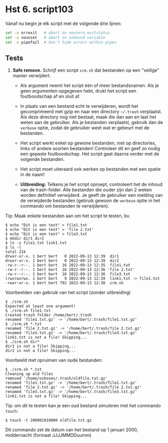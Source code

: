 # Hst 6. script103

Vanaf nu begin je elk script met de volgende drie lijnen:

```bash
set -o errexit   # abort on nonzero exitstatus
set -o nounset   # abort on unbound variable
set -o pipefail  # don't hide errors within pipes
```

## Tests

1. **Safe remove.** Schrijf een script `srm.sh` dat bestanden op een "veilige" manier verwijdert.

    - Als argument neemt het script één of meer bestandsnamen. Als je geen argumenten opgegeven hebt, drukt het script een foutboodschap af en sluit af.

    - In plaats van een bestand echt te verwijderen, wordt het gecomprimeerd met gzip en naar een directory `~/.trash` verplaatst. Als deze directory nog niet bestaat, maak die dan aan en laat het weten aan de gebruiker. Als je bestanden verplaatst, gebruik dan de `verbose` optie, zodat de gebruiker weet wat er gebeurt met de bestanden.

    - Het script werkt enkel op gewone bestanden, niet op directories, links of andere soorten bestanden! Controleer dit en geef zo nodig een gepaste foutboodschap. Het script gaat daarna verder met de volgende bestanden.

    - Het script moet uiteraard ook werken op bestanden met een spatie in de naam!

    - **Uitbreiding:** Telkens je het script oproept, controleert het de inhoud van de trash-folder. Alle bestanden die ouder zijn dan 2 weken worden definitief verwijderd. Je geeft de gebruiker een melding van de verwijderde bestanden (gebruik gewoon de `verbose` optie in het commando om bestanden te verwijderen).

Tip: Maak enkele bestanden aan om het script te testen, bv.

```console
$ echo "Dit is een test" > file1.txt
$ echo "Dit is een test" > 'file 2.txt'
$ echo "Dit is een test" > file3.txt
$ mkdir dir1 dir2
$ ln -s file1.txt link1.txt
$ ls -l
total 21k
drwxr-xr-x. 1 bert bert   0 2022-09-13 12:39  dir1
drwxr-xr-x. 1 bert bert   0 2022-09-13 12:39  dir2
-rw-r--r--. 1 bert bert  16 2022-09-13 12:35  file1.txt
-rw-r--r--. 1 bert bert  16 2022-09-13 12:36 'file 2.txt'
-rw-r--r--. 1 bert bert  16 2022-09-13 12:36  file3.txt
lrwxrwxrwx. 1 bert bert   9 2022-09-13 12:39  link1.txt -> file1.txt
-rwxr-xr-x. 1 bert bert 792 2022-09-13 12:38  srm.sh
```

Voorbeelden van gebruik van het script (zonder uitbreiding)

```console
$ ./srm.sh
Expected at least one argument!
$ ./srm.sh file1.txt 
Created trash folder /home/bert/.trash
renamed 'file1.txt.gz' -> '/home/bert/.trash/file1.txt.gz'
$ ./srm.sh *.txt 
renamed 'file 2.txt.gz' -> '/home/bert/.trash/file 2.txt.gz'
renamed 'file3.txt.gz' -> '/home/bert/.trash/file3.txt.gz'
link1.txt is not a file! Skipping...
$ ./srm.sh dir*
dir1 is not a file! Skipping...
dir2 is not a file! Skipping...
```

Voorbeeld met opruimen van oude bestanden:

```console
$ ./srm.sh *.txt
Cleaning up old files
removed '/home/osboxes/.trash/oldfile.txt.gz'
renamed 'file1.txt.gz' -> '/home/bert/.trash/file1.txt.gz'
renamed 'file 2.txt.gz' -> '/home/bert/.trash/file 2.txt.gz'
renamed 'file3.txt.gz' -> '/home/bert/.trash/file3.txt.gz'
link1.txt is not a file! Skipping...
```

Tip: om dit te testen kan je een oud bestand simuleren met het commando `touch`:

```console
$ touch -t 200001010000 oldfile.txt.gz
```

Dit commando zet de datum van het bestand op 1 januari 2000, middernacht (formaat JJJJMMDDuumm)